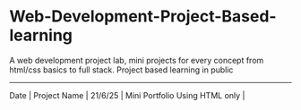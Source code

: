 # Web-Development-Project-Based-learning
A web development project lab, mini projects for every concept from html/css basics to full stack. Project based learning in public

----------------------------------------------------------------------
Date           |                     Project Name                     | 
21/6/25        |                    Mini Portfolio Using HTML only    |
